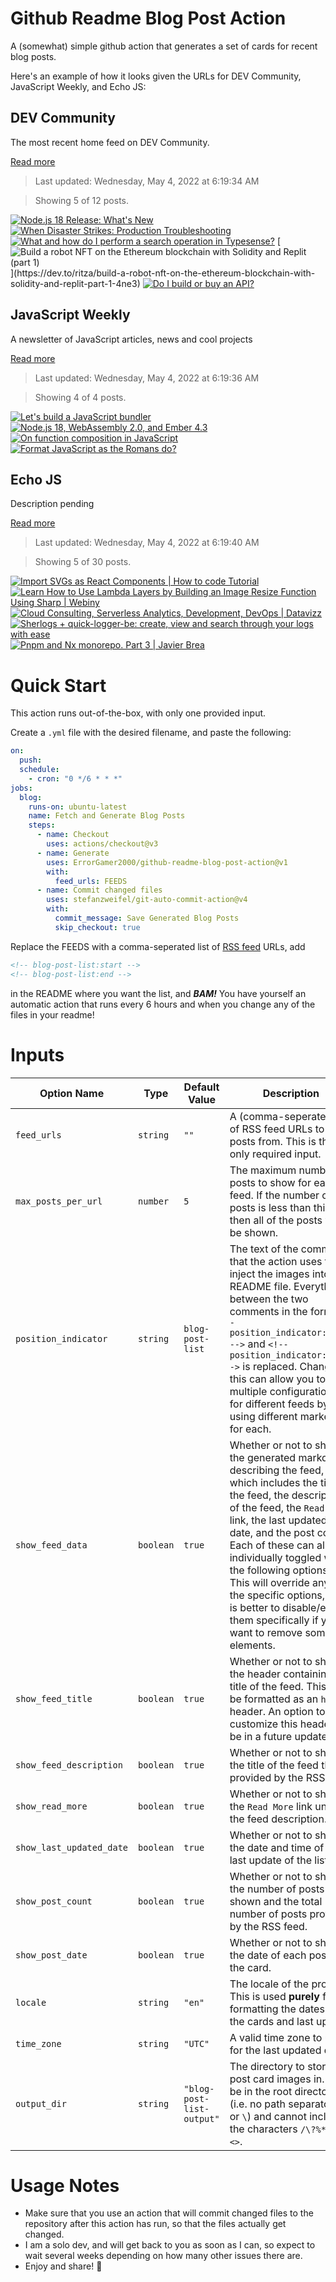 # Github Readme Blog Post Action

A (somewhat) simple github action that generates a set of cards for recent blog posts.

Here's an example of how it looks given the URLs for DEV Community, JavaScript Weekly, and Echo JS:

<!-- post-list:start -->
## DEV Community

The most recent home feed on DEV Community.

[Read more](https://dev.to)
> Last updated: Wednesday, May 4, 2022 at 6:19:34 AM

> Showing 5 of 12 posts.

[![Node.js 18 Release: What's New](https://raw.githubusercontent.com/ErrorGamer2000/github-readme-blog-post-action/main/generated_files/DEV_Community/Node.js_18_Release__What's_New.svg)](https://dev.to/appsignal/nodejs-18-release-whats-new-5dmh)
[![When Disaster Strikes: Production Troubleshooting](https://raw.githubusercontent.com/ErrorGamer2000/github-readme-blog-post-action/main/generated_files/DEV_Community/When_Disaster_Strikes__Production_Troubleshooting.svg)](https://dev.to/codenameone/when-disaster-strikes-production-troubleshooting-7a0)
[![What and how do I perform a search operation in Typesense?](https://raw.githubusercontent.com/ErrorGamer2000/github-readme-blog-post-action/main/generated_files/DEV_Community/What_and_how_do_I_perform_a_search_operation_in_Typesense_.svg)](https://dev.to/aviyel/what-and-how-do-i-perform-a-search-operation-in-typesense-5gc5)
[![Build a robot NFT on the Ethereum blockchain with Solidity and Replit (part 1)](https://raw.githubusercontent.com/ErrorGamer2000/github-readme-blog-post-action/main/generated_files/DEV_Community/Build_a_robot_NFT_on_the_Ethereum_blockchain_with_Solidity_and_Replit_(part_1).svg)](https://dev.to/ritza/build-a-robot-nft-on-the-ethereum-blockchain-with-solidity-and-replit-part-1-4ne3)
[![Do I build or buy an API?](https://raw.githubusercontent.com/ErrorGamer2000/github-readme-blog-post-action/main/generated_files/DEV_Community/Do_I_build_or_buy_an_API_.svg)](https://dev.to/ummshivacodes/do-i-build-or-buy-an-api-ep9)


## JavaScript Weekly

A newsletter of JavaScript articles, news and cool projects

[Read more](https://javascriptweekly.com/)
> Last updated: Wednesday, May 4, 2022 at 6:19:36 AM

> Showing 4 of 4 posts.

[![Let's build a JavaScript bundler](https://raw.githubusercontent.com/ErrorGamer2000/github-readme-blog-post-action/main/generated_files/JavaScript_Weekly/Let's_build_a_JavaScript_bundler.svg)](https://javascriptweekly.com/issues/587)
[![Node.js 18, WebAssembly 2.0, and Ember 4.3](https://raw.githubusercontent.com/ErrorGamer2000/github-readme-blog-post-action/main/generated_files/JavaScript_Weekly/Node.js_18__WebAssembly_2.0__and_Ember_4.3.svg)](https://javascriptweekly.com/issues/586)
[![On function composition in JavaScript](https://raw.githubusercontent.com/ErrorGamer2000/github-readme-blog-post-action/main/generated_files/JavaScript_Weekly/On_function_composition_in_JavaScript.svg)](https://javascriptweekly.com/issues/585)
[![Format JavaScript as the Romans do?](https://raw.githubusercontent.com/ErrorGamer2000/github-readme-blog-post-action/main/generated_files/JavaScript_Weekly/Format_JavaScript_as_the_Romans_do_.svg)](https://javascriptweekly.com/issues/584)


## Echo JS

Description pending

[Read more](
http://www.echojs.com
)
> Last updated: Wednesday, May 4, 2022 at 6:19:40 AM

> Showing 5 of 30 posts.

[![Import SVGs as React Components | How to code Tutorial](https://raw.githubusercontent.com/ErrorGamer2000/github-readme-blog-post-action/main/generated_files/_Echo_JS_/Import_SVGs_as_React_Components___How_to_code_Tutorial.svg)](https://www.youtube.com/watch?v=KOo8UuoY33I)
[![Learn How to Use Lambda Layers by Building an Image Resize Function Using Sharp | Webiny](https://raw.githubusercontent.com/ErrorGamer2000/github-readme-blog-post-action/main/generated_files/_Echo_JS_/Learn_How_to_Use_Lambda_Layers_by_Building_an_Image_Resize_Function_Using_Sharp___Webiny.svg)](
https://www.webiny.com/blog/learn-how-to-use-lambda-layers
)
[![Cloud Consulting, Serverless Analytics, Development, DevOps | Datavizz](https://raw.githubusercontent.com/ErrorGamer2000/github-readme-blog-post-action/main/generated_files/_Echo_JS_/Cloud_Consulting__Serverless_Analytics__Development__DevOps___Datavizz.svg)](https://www.datavizz.in/)
[![Sherlogs + quick-logger-be: create, view and search through your logs with ease](https://raw.githubusercontent.com/ErrorGamer2000/github-readme-blog-post-action/main/generated_files/_Echo_JS_/Sherlogs_+_quick-logger-be__create__view_and_search_through_your_logs_with_ease.svg)](https://medium.com/@crystalpederson88/sherlogs-quick-logger-be-create-view-and-search-through-your-logs-with-ease-e0254f386172)
[![Pnpm and Nx monorepo. Part 3 | Javier Brea](https://raw.githubusercontent.com/ErrorGamer2000/github-readme-blog-post-action/main/generated_files/_Echo_JS_/Pnpm_and_Nx_monorepo._Part_3___Javier_Brea.svg)](
https://www.javierbrea.com/blog/pnpm-nx-monorepo-03/
)


<!-- post-list:end -->

# Quick Start

This action runs out-of-the-box, with only one provided input.

Create a `.yml` file with the desired filename, and paste the following:

```yml
on:
  push:
  schedule:
    - cron: "0 */6 * * *"
jobs:
  blog:
    runs-on: ubuntu-latest
    name: Fetch and Generate Blog Posts
    steps:
      - name: Checkout
        uses: actions/checkout@v3
      - name: Generate
        uses: ErrorGamer2000/github-readme-blog-post-action@v1
        with:
          feed_urls: FEEDS
      - name: Commit changed files
        uses: stefanzweifel/git-auto-commit-action@v4
        with:
          commit_message: Save Generated Blog Posts
          skip_checkout: true
```

Replace the FEEDS with a comma-seperated list of [RSS feed](https://rss.com/blog/how-do-rss-feeds-work/) URLs, add

```md
<!-- blog-post-list:start -->
<!-- blog-post-list:end -->
```

in the README where you want the list, and **_BAM!_** You have yourself an automatic action that runs every 6 hours and when you change any of the files in your readme!

# Inputs

<table>
  <thead>
    <tr>
      <th>Option Name</th>
      <th>Type</th>
      <th>Default Value</th>
      <th>Description</th>
    </tr>
  </thead>
  <tbody>
    <tr>
      <td><code>feed_urls</code></td>
      <td><code>string</code></td>
      <td><code>""</code></td>
      <td>A (comma-seperated) list of RSS feed URLs to load posts from. This is the only required input.</td>
    </tr>
    <tr>
      <td><code>max_posts_per_url</code></td>
      <td><code>number</code></td>
      <td><code>5</code></td>
      <td>The maximum number of posts to show for each feed. If the number of posts is less than this, then all of the posts will be shown.</td>
    </tr>
    <tr>
      <td><code>position_indicator</code></td>
      <td><code>string</code></td>
      <td><code>blog-post-list</code></td>
      <td>The text of the comments that the action uses to inject the images into the README file. Everything between the two comments in the form <code>&lt;!-- position_indicator:start --&gt;</code> and <code>&lt;!-- position_indicator:end --&gt;</code> is replaced. Changing this can allow you to use multiple configurations for different feeds by using different markers for each.</td>
    </tr>
    <tr>
      <td><code>show_feed_data</code></td>
      <td><code>boolean</code></td>
      <td><code>true</code></td>
      <td>Whether or not to show the generated markdown describing the feed, which includes the title of the feed, the description of the feed, the <code>Read More</code> link, the last updated date, and the post count. Each of these can also be individually toggled with the following options. This will override any of the specific options, so it is better to disable/enable them specifically if you want to remove some elements.</td>
    </tr>
    <tr>
      <td><code>show_feed_title</code></td>
      <td><code>boolean</code></td>
      <td><code>true</code></td>
      <td>Whether or not to show the header containing the title of the feed. This will be formatted as an <code>h2</code> header. An option to customize this header will be in a future update.</td>
    </tr>
    <tr>
      <td><code>show_feed_description</code></td>
      <td><code>boolean</code></td>
      <td><code>true</code></td>
      <td>Whether or not to show the title of the feed that is provided by the RSS feed.</td>
    </tr>
    <tr>
      <td><code>show_read_more</code></td>
      <td><code>boolean</code></td>
      <td><code>true</code></td>
      <td>Whether or not to show the <code>Read More</code> link under the feed description.</td>
    </tr>
    <tr>
      <td><code>show_last_updated_date</code></td>
      <td><code>boolean</code></td>
      <td><code>true</code></td>
      <td>Whether or not to show the date and time of the last update of the list.</td>
    </tr>
    <tr>
      <td><code>show_post_count</code></td>
      <td><code>boolean</code></td>
      <td><code>true</code></td>
      <td>Whether or not to show the number of posts shown and the total number of posts provided by the RSS feed.</td>
    </tr>
    <tr>
      <td><code>show_post_date</code></td>
      <td><code>boolean</code></td>
      <td><code>true</code></td>
      <td>Whether or not to show the date of each post on the card.</td>
    </tr>
    <tr>
      <td><code>locale</code></td>
      <td><code>string</code></td>
      <td><code>"en"</code></td>
      <td>The locale of the project. This is used <strong>purely</strong> for formatting the dates of the cards and last update.</td>
    </tr>
    <tr>
      <td><code>time_zone</code></td>
      <td><code>string</code></td>
      <td><code>"UTC"</code></td>
      <td>A valid time zone to use for the last updated date.</td>
    </tr>
    <tr>
      <td><code>output_dir</code></td>
      <td><code>string</code></td>
      <td><code>"blog-post-list-output"</code></td>
      <td>The directory to store the post card images in. Must be in the root directory (i.e. no path separators <code>/</code> or <code>\</code>) and cannot include the characters <code>/\?%*:|"&lt;&gt;</code>.</td>
    </tr>
<!--
    <tr>
      <td><code></code></td>
      <td><cde></cde></td>
      <td><code></code></td>
      <td></td>
    </tr>
-->
  </tbody>
</table>

# Usage Notes

- Make sure that you use an action that will commit changed files to the repository after this action has run, so that the files actually get changed.
- I am a solo dev, and will get back to you as soon as I can, so expect to wait several weeks depending on how many other issues there are.
- Enjoy and share! 🤗
